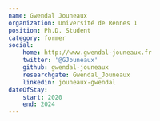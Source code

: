 ```yaml
---
name: Gwendal Jouneaux
organization: Université de Rennes 1
position: Ph.D. Student
category: former
social:
    home: http://www.gwendal-jouneaux.fr
    twitter: '@GJouneaux'
    github: gwendal-jouneaux
    researchgate: Gwendal_Jouneaux
    linkedin: jouneaux-gwendal
dateOfStay: 
    start: 2020
    end: 2024
---
```

